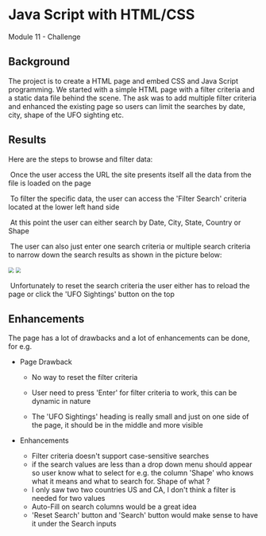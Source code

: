 # Java Script with HTML/CSS
Module 11 - Challenge

## Background

The project is to create a HTML page and embed CSS and Java Script programming. We started with a simple HTML page with a filter criteria and a static data file behind the scene. The ask was to add multiple filter criteria and enhanced the existing page so users can limit the searches by date, city, shape of the UFO sighting etc.

## Results

Here are the steps to browse and filter data:

​	Once the user access the URL the site presents itself all the data from the file is loaded on the page

​	To filter the specific data, the user can access the 'Filter Search' criteria located at the lower left hand side

​	At this point the user can either search by Date, City, State, Country or Shape

​	The user can also just enter one search criteria or multiple search criteria to narrow down the search results as shown in the 	    picture below:

<img src="C:\Users\Fahad.Rehman\Desktop\UW DataBootcamp\UFO\static\images\single search.PNG" style="zoom:67%;" /> <img src="C:\Users\Fahad.Rehman\Desktop\UW DataBootcamp\UFO\static\images\multiple search.PNG" style="zoom:67%;" />

​	Unfortunately to reset the search criteria the user either has to reload the page or click the 'UFO Sightings' button on the top	



## Enhancements

The page has a lot of drawbacks and a lot of enhancements can be done, for e.g.

- Page Drawback

  - No way to reset the filter criteria

  - User need to press 'Enter' for filter criteria to work, this can be dynamic in nature

  - The 'UFO Sightings' heading is really small and just on one side of the page, it should be in the middle and more visible

    

- Enhancements

  - Filter criteria doesn't support case-sensitive searches
  - if the search values are less than a drop down menu should appear so user know what to select for e.g. the column 'Shape' who knows what it means and what to search for. Shape of what ?
  - I only saw two two countries US and CA, I don't think a filter is needed for two values
  - Auto-Fill on search columns would be a great idea
  - 'Reset Search' button and 'Search' button would make sense to have it under the Search inputs
